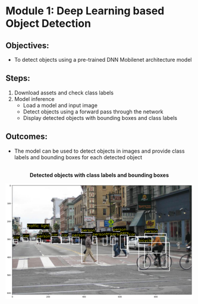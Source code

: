# Module 1: Deep Learning based Object Detection

## Objectives:
- To detect objects using a pre-trained DNN Mobilenet architecture model

## Steps:
1. Download assets and check class labels
2. Model inference
    - Load a model and input image
    - Detect objects using a forward pass through the network
    - Display detected objects with bounding boxes and class labels

## Outcomes:
- The model can be used to detect objects in images and provide class labels and bounding boxes for each detected object
<br><br>

<p align="center"><b>Detected objects with class labels and bounding boxes</b></p>

![Alt text](https://github.com/OCR-tech/OCR-tech/blob/main/docs/img/module_cv1a.png)
<br>